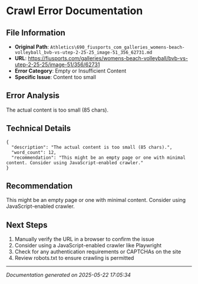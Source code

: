 # Crawl Error Documentation

## File Information
- **Original Path**: `Athletics\690_fiusports_com_galleries_womens-beach-volleyball_bvb-vs-utep-2-25-25_image-51_356_62731.md`
- **URL**: https://fiusports.com/galleries/womens-beach-volleyball/bvb-vs-utep-2-25-25/image-51/356/62731
- **Error Category**: Empty or Insufficient Content
- **Specific Issue**: Content too small

## Error Analysis
The actual content is too small (85 chars).

## Technical Details
```
{
  "description": "The actual content is too small (85 chars).",
  "word_count": 12,
  "recommendation": "This might be an empty page or one with minimal content. Consider using JavaScript-enabled crawler."
}
```

## Recommendation
This might be an empty page or one with minimal content. Consider using JavaScript-enabled crawler.

## Next Steps
1. Manually verify the URL in a browser to confirm the issue
2. Consider using a JavaScript-enabled crawler like Playwright
3. Check for any authentication requirements or CAPTCHAs on the site
4. Review robots.txt to ensure crawling is permitted

---
*Documentation generated on 2025-05-22 17:05:34*
